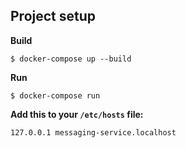 ## Project setup

**Build**

```
$ docker-compose up --build
```

**Run**

```
$ docker-compose run
```

**Add this to your `/etc/hosts` file:**

```
127.0.0.1 messaging-service.localhost
```
